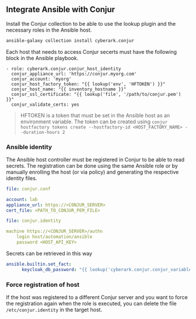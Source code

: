 ## Integrate Ansible with Conjur

Install the Conjur collection to be able to use the lookup plugin and the necessary roles in the Ansible host.

```sh
ansible-galaxy collection install cyberark.conjur
```

Each host that needs to access Conjur secerts must have the following block in the Ansible playbook.

```
- role: cyberark.conjur.conjur_host_identity
  conjur_appliance_url: 'https://conjur.myorg.com'
  conjur_account: 'myorg'
  conjur_host_factory_token: "{{ lookup('env', 'HFTOKEN') }}"
  conjur_host_name: "{{ inventory_hostname }}"
  conjur_ssl_certificate: "{{ lookup('file', '/path/to/conjur.pem') }}"
  conjur_validate_certs: yes
```

> HFTOKEN is a token that must be set in the Ansible host as an environment variable. The token can be created using `conjur hostfactory tokens create --hostfactory-id <HOST_FACTORY_NAME> --duration-hours 2`

### Ansible identity

The Ansible host controller must be registered in Conjur to be able to read secrets. The registration can be done using the same Ansible role or by manually enrolling the host (or via policy) and generating the respective identity files.

```yaml
file: conjur.conf

account: lab
appliance_url: https://<CONJUR_SERVER>
cert_file: <PATH_TO_CONJUR_PEM_FILE>
```

```yaml
file: conjur.identity

machine https://<CONJUR_SERVER>/authn
    login host/automation/ansible
    password <HOST_API_KEY>
```

Secrets can be retrieved in this way

```yaml
ansible.builtin.set_fact:
      keycloak_db_password: "{{ lookup('cyberark.conjur.conjur_variable', 'automation/keycloak/db_pass', config_file='../conjur.conf', identity_file='../conjur.identity') }}"
```

### Force registration of host

If the host was registered to a different Conjur server and you want to force the registration again when the role is executed, you can delete the file `/etc/conjur.identity` in the target host. 


